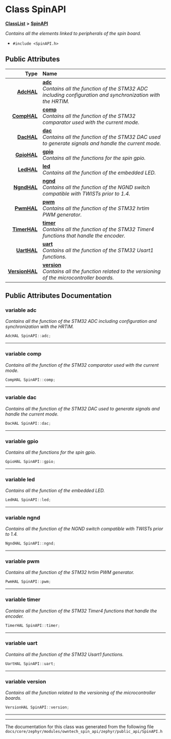 

# Class SpinAPI



[**ClassList**](annotated.md) **>** [**SpinAPI**](classSpinAPI.md)



_Contains all the elements linked to peripherals of the spin board._ 

* `#include <SpinAPI.h>`





















## Public Attributes

| Type | Name |
| ---: | :--- |
|  [**AdcHAL**](classAdcHAL.md) | [**adc**](#variable-adc)  <br>_Contains all the function of the STM32 ADC including configuration and synchronization with the HRTIM._  |
|  [**CompHAL**](classCompHAL.md) | [**comp**](#variable-comp)  <br>_Contains all the function of the STM32 comparator used with the current mode._  |
|  [**DacHAL**](classDacHAL.md) | [**dac**](#variable-dac)  <br>_Contains all the function of the STM32 DAC used to generate signals and handle the current mode._  |
|  [**GpioHAL**](classGpioHAL.md) | [**gpio**](#variable-gpio)  <br>_Contains all the functions for the spin gpio._  |
|  [**LedHAL**](classLedHAL.md) | [**led**](#variable-led)  <br>_Contains all the function of the embedded LED._  |
|  [**NgndHAL**](classNgndHAL.md) | [**ngnd**](#variable-ngnd)  <br>_Contains all the function of the NGND switch compatible with TWISTs prior to 1.4._  |
|  [**PwmHAL**](classPwmHAL.md) | [**pwm**](#variable-pwm)  <br>_Contains all the function of the STM32 hrtim PWM generator._  |
|  [**TimerHAL**](classTimerHAL.md) | [**timer**](#variable-timer)  <br>_Contains all the function of the STM32 Timer4 functions that handle the encoder._  |
|  [**UartHAL**](classUartHAL.md) | [**uart**](#variable-uart)  <br>_Contains all the function of the STM32 Usart1 functions._  |
|  [**VersionHAL**](classVersionHAL.md) | [**version**](#variable-version)  <br>_Contains all the function related to the versioning of the microcontroller boards._  |












































## Public Attributes Documentation




### variable adc 

_Contains all the function of the STM32 ADC including configuration and synchronization with the HRTIM._ 
```C++
AdcHAL SpinAPI::adc;
```




<hr>



### variable comp 

_Contains all the function of the STM32 comparator used with the current mode._ 
```C++
CompHAL SpinAPI::comp;
```




<hr>



### variable dac 

_Contains all the function of the STM32 DAC used to generate signals and handle the current mode._ 
```C++
DacHAL SpinAPI::dac;
```




<hr>



### variable gpio 

_Contains all the functions for the spin gpio._ 
```C++
GpioHAL SpinAPI::gpio;
```




<hr>



### variable led 

_Contains all the function of the embedded LED._ 
```C++
LedHAL SpinAPI::led;
```




<hr>



### variable ngnd 

_Contains all the function of the NGND switch compatible with TWISTs prior to 1.4._ 
```C++
NgndHAL SpinAPI::ngnd;
```




<hr>



### variable pwm 

_Contains all the function of the STM32 hrtim PWM generator._ 
```C++
PwmHAL SpinAPI::pwm;
```




<hr>



### variable timer 

_Contains all the function of the STM32 Timer4 functions that handle the encoder._ 
```C++
TimerHAL SpinAPI::timer;
```




<hr>



### variable uart 

_Contains all the function of the STM32 Usart1 functions._ 
```C++
UartHAL SpinAPI::uart;
```




<hr>



### variable version 

_Contains all the function related to the versioning of the microcontroller boards._ 
```C++
VersionHAL SpinAPI::version;
```




<hr>

------------------------------
The documentation for this class was generated from the following file `docs/core/zephyr/modules/owntech_spin_api/zephyr/public_api/SpinAPI.h`


